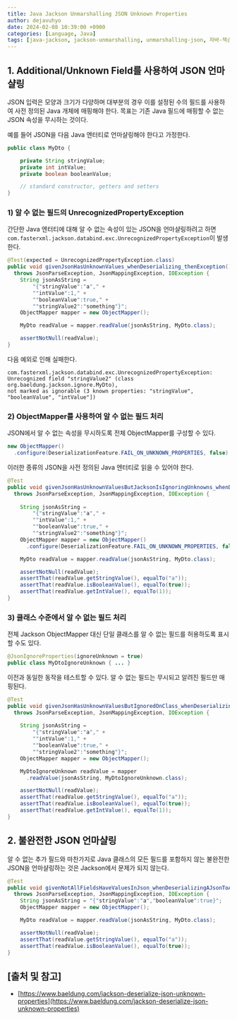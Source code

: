 ```yaml
---
title: Java Jackson Unmarshalling JSON Unknown Properties
author: dejavuhyo
date: 2024-02-08 10:39:00 +0900
categories: [Language, Java]
tags: [java-jackson, jackson-unmarshalling, unmarshalling-json, 자바-잭슨, 잭슨-언마샬링, json-언마샬링]
---
```


## 1. Additional/Unknown Field를 사용하여 JSON 언마샬링
JSON 입력은 모양과 크기가 다양하며 대부분의 경우 이를 설정된 수의 필드를 사용하여 사전 정의된 Java 개체에 매핑해야 한다. 목표는 기존 Java 필드에 매핑할 수 없는 JSON 속성을 무시하는 것이다.

예를 들어 JSON을 다음 Java 엔터티로 언마샬링해야 한다고 가정한다.

```java
public class MyDto {

    private String stringValue;
    private int intValue;
    private boolean booleanValue;

    // standard constructor, getters and setters 
}
```

### 1) 알 수 없는 필드의 UnrecognizedPropertyException
간단한 Java 엔터티에 대해 알 수 없는 속성이 있는 JSON을 언마샬링하려고 하면 `com.fasterxml.jackson.databind.exc.UnrecognizedPropertyException`이 발생한다.

```java
@Test(expected = UnrecognizedPropertyException.class)
public void givenJsonHasUnknownValues_whenDeserializing_thenException()
  throws JsonParseException, JsonMappingException, IOException {
    String jsonAsString = 
        "{"stringValue":"a"," +
        ""intValue":1," +
        ""booleanValue":true," +
        ""stringValue2":"something"}";
    ObjectMapper mapper = new ObjectMapper();

    MyDto readValue = mapper.readValue(jsonAsString, MyDto.class);

    assertNotNull(readValue);
}
```

다음 예외로 인해 실패한다.

```text
com.fasterxml.jackson.databind.exc.UnrecognizedPropertyException: 
Unrecognized field "stringValue2" (class org.baeldung.jackson.ignore.MyDto), 
not marked as ignorable (3 known properties: "stringValue", "booleanValue", "intValue"])
```

### 2) ObjectMapper를 사용하여 알 수 없는 필드 처리
JSON에서 알 수 없는 속성을 무시하도록 전체 ObjectMapper를 구성할 수 있다.

```java
new ObjectMapper()
  .configure(DeserializationFeature.FAIL_ON_UNKNOWN_PROPERTIES, false)
```

이러한 종류의 JSON을 사전 정의된 Java 엔터티로 읽을 수 있어야 한다.

```java
@Test
public void givenJsonHasUnknownValuesButJacksonIsIgnoringUnknowns_whenDeserializing_thenCorrect()
  throws JsonParseException, JsonMappingException, IOException {
 
    String jsonAsString = 
        "{"stringValue":"a"," +
        ""intValue":1," +
        ""booleanValue":true," +
        ""stringValue2":"something"}";
    ObjectMapper mapper = new ObjectMapper()
      .configure(DeserializationFeature.FAIL_ON_UNKNOWN_PROPERTIES, false);

    MyDto readValue = mapper.readValue(jsonAsString, MyDto.class);

    assertNotNull(readValue);
    assertThat(readValue.getStringValue(), equalTo("a"));
    assertThat(readValue.isBooleanValue(), equalTo(true));
    assertThat(readValue.getIntValue(), equalTo(1));
}
```

### 3) 클래스 수준에서 알 수 없는 필드 처리
전체 Jackson ObjectMapper 대신 단일 클래스를 알 수 없는 필드를 허용하도록 표시할 수도 있다.

```java
@JsonIgnoreProperties(ignoreUnknown = true)
public class MyDtoIgnoreUnknown { ... }
```

이전과 동일한 동작을 테스트할 수 있다. 알 수 없는 필드는 무시되고 알려진 필드만 매핑된다.

```java
@Test
public void givenJsonHasUnknownValuesButIgnoredOnClass_whenDeserializing_thenCorrect() 
  throws JsonParseException, JsonMappingException, IOException {
 
    String jsonAsString =
        "{"stringValue":"a"," +
        ""intValue":1," +
        ""booleanValue":true," +
        ""stringValue2":"something"}";
    ObjectMapper mapper = new ObjectMapper();

    MyDtoIgnoreUnknown readValue = mapper
      .readValue(jsonAsString, MyDtoIgnoreUnknown.class);

    assertNotNull(readValue);
    assertThat(readValue.getStringValue(), equalTo("a"));
    assertThat(readValue.isBooleanValue(), equalTo(true));
    assertThat(readValue.getIntValue(), equalTo(1));
}
```

## 2. 불완전한 JSON 언마샬링
알 수 없는 추가 필드와 마찬가지로 Java 클래스의 모든 필드를 포함하지 않는 불완전한 JSON을 언마샬링하는 것은 Jackson에서 문제가 되지 않는다.

```java
@Test
public void givenNotAllFieldsHaveValuesInJson_whenDeserializingAJsonToAClass_thenCorrect() 
  throws JsonParseException, JsonMappingException, IOException {
    String jsonAsString = "{"stringValue":"a","booleanValue":true}";
    ObjectMapper mapper = new ObjectMapper();

    MyDto readValue = mapper.readValue(jsonAsString, MyDto.class);

    assertNotNull(readValue);
    assertThat(readValue.getStringValue(), equalTo("a"));
    assertThat(readValue.isBooleanValue(), equalTo(true));
}
```

## [출처 및 참고]
* [https://www.baeldung.com/jackson-deserialize-json-unknown-properties](https://www.baeldung.com/jackson-deserialize-json-unknown-properties)

